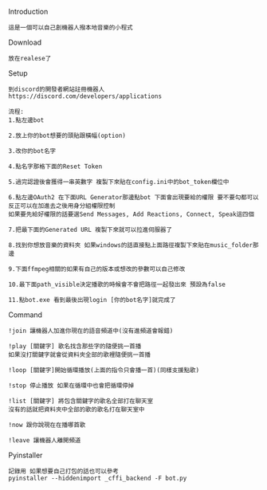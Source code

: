 Introduction

    這是一個可以自己創機器人撥本地音樂的小程式

Download

    放在realese了

Setup

    到discord的開發者網站註冊機器人
    https://discord.com/developers/applications

    流程:
    1.點左邊bot 

    2.放上你的bot想要的頭貼跟橫幅(option)

    3.改你的bot名字

    4.點名字那格下面的Reset Token

    5.過完認證後會獲得一串英數字 複製下來貼在config.ini中的bot_token欄位中

    6.點左邊OAuth2 在下面URL Generator那邊點bot 下面會出現要給的權限 要不要勾都可以 反正可以在加進去之後用身分組權限控制
    如果要先給好權限的話要選Send Messages, Add Reactions, Connect, Speak這四個

    7.把最下面的Generated URL 複製下來就可以拉進伺服器了

    8.找到你想放音樂的資料夾 如果windows的話直接點上面路徑複製下來貼在music_folder那邊

    9.下面ffmpeg相關的如果有自己的版本或想改的參數可以自己修改

    10.最下面path_visible決定播歌的時候會不會把路徑一起發出來 預設為false

    11.點bot.exe 看到最後出現login [你的bot名字]就完成了

Command

    !join 讓機器人加進你現在的語音頻道中(沒有進頻道會報錯)

    !play [關鍵字] 歌名找含那些字的隨便挑一首播
    如果沒打關鍵字就會從資料夾全部的歌裡隨便挑一首播

    !loop [關鍵字]開始循環播放(上面的指令只會播一首)(同樣支援點歌)

    !stop 停止播放 如果在循環中也會把循環停掉

    !list [關鍵字] 將包含關鍵字的歌名全部打在聊天室
    沒有的話就把資料夾中全部的歌的歌名打在聊天室中

    !now 跟你說現在在播哪首歌

    !leave 讓機器人離開頻道

Pyinstaller

    記錄用 如果想要自己打包的話也可以參考
    pyinstaller --hiddenimport _cffi_backend -F bot.py
